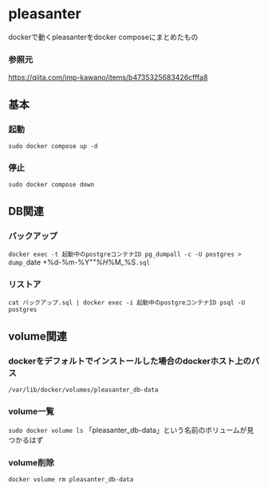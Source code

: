 # pleasanter
dockerで動くpleasanterをdocker composeにまとめたもの

### 参照元
https://qiita.com/imp-kawano/items/b4735325683426cfffa8

## 基本
### 起動
`sudo docker compose up -d`

### 停止
`sudo docker compose down`

## DB関連
### バックアップ
`docker exec -t 起動中のpostgreコンテナID pg_dumpall -c -U postgres > dump_`date +%d-%m-%Y"_"%H_%M_%S`.sql`

### リストア
`cat バックアップ.sql | docker exec -i 起動中のpostgreコンテナID psql -U postgres`

## volume関連
### dockerをデフォルトでインストールした場合のdockerホスト上のパス
`/var/lib/docker/volumes/pleasanter_db-data`

### volume一覧
`sudo docker volume ls`
「pleasanter_db-data」という名前のボリュームが見つかるはず

### volume削除
`docker volume rm pleasanter_db-data`
